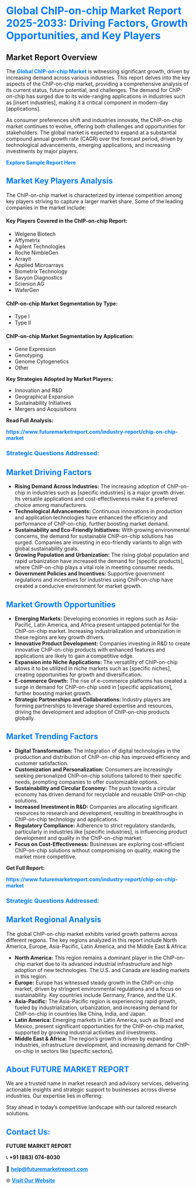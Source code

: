 <h1 style="color: #007BFF;">Global ChIP-on-chip Market Report 2025-2033: Driving Factors, Growth Opportunities, and Key Players</h1>

<section id="overview">
<h2>Market Report Overview</h2>
<p>The <a href="https://www.futuremarketreport.com/industry-report/chip-on-chip-market" style="color: #007BFF; text-decoration: none;"><strong>Global ChIP-on-chip Market</strong></a> is witnessing significant growth, driven by increasing demand across various industries. This report delves into the key aspects of the ChIP-on-chip market, providing a comprehensive analysis of its current status, future potential, and challenges. The demand for ChIP-on-chip has surged due to its wide-ranging applications in industries such as [insert industries], making it a critical component in modern-day [applications].</p>
<p>As consumer preferences shift and industries innovate, the ChIP-on-chip market continues to evolve, offering both challenges and opportunities for stakeholders. The global market is expected to expand at a substantial compound annual growth rate (CAGR) over the forecast period, driven by technological advancements, emerging applications, and increasing investments by major players.</p>
</section>

<section id="overview">
<p><a href="https://www.futuremarketreport.com/request-sample/reportId=108594" style="color: #007BFF; text-decoration: none;"><strong>Explore Sample Report Here</strong></a></p>
</section>

<section id="key-players">
<h2 style="color: #007BFF;">Market Key Players Analysis</h2>
<p>The ChIP-on-chip market is characterized by intense competition among key players striving to capture a larger market share. Some of the leading companies in the market include:</p>
<h4>Key Players Covered in the ChIP-on-chip Report:</h4>
<ul><li>Welgene Biotech</li><li>Affymetrix</li><li>Agilent Technologies</li><li>Roche NimbleGen</li><li>Arrayit</li><li>Applied Microarrays</li><li>Biometrix Technology</li><li>Savyon Diagnostics</li><li>Scienion AG</li><li>WaferGen</li></ul>
<h4>ChIP-on-chip Market Segmentation by Type:</h4>
<ul><li>Type I</li><li>Type II</li></ul>

<h4>ChIP-on-chip Market Segmentation by Application:</h4>
<ul><li>Gene Expression</li><li>Genotyping</li><li>Genome Cytogenetics</li><li>Other</li></ul>
<p><strong>Key Strategies Adopted by Market Players:</strong></p>
<ul>
<li>Innovation and R&D</li>
<li>Geographical Expansion</li>
<li>Sustainability Initiatives</li>
<li>Mergers and Acquisitions</li>
</ul>
</section>

<section>
<p><strong>Read Full Analysis: </strong></p><a href="https://www.futuremarketreport.com/industry-report/chip-on-chip-market" style="color: #007BFF; text-decoration: none;"><strong>https://www.futuremarketreport.com/industry-report/chip-on-chip-market</strong></a>
<h3 style="color: #007BFF;">Strategic Questions Addressed:</h3>
</section>

<section id="driving-factors">
<h2 style="color: #007BFF;">Market Driving Factors</h2>
<ul>
<li><strong>Rising Demand Across Industries:</strong> The increasing adoption of ChIP-on-chip in industries such as [specific industries] is a major growth driver. Its versatile applications and cost-effectiveness make it a preferred choice among manufacturers.</li>
<li><strong>Technological Advancements:</strong> Continuous innovations in production and application technologies have enhanced the efficiency and performance of ChIP-on-chip, further boosting market demand.</li>
<li><strong>Sustainability and Eco-Friendly Initiatives:</strong> With growing environmental concerns, the demand for sustainable ChIP-on-chip solutions has surged. Companies are investing in eco-friendly variants to align with global sustainability goals.</li>
<li><strong>Growing Population and Urbanization:</strong> The rising global population and rapid urbanization have increased the demand for [specific products], where ChIP-on-chip plays a vital role in meeting consumer needs.</li>
<li><strong>Government Policies and Incentives:</strong> Supportive government regulations and incentives for industries using ChIP-on-chip have created a conducive environment for market growth.</li>
</ul>
</section>

<section id="growth-opportunities">
<h2 style="color: #007BFF;">Market Growth Opportunities</h2>
<ul>
<li><strong>Emerging Markets:</strong> Developing economies in regions such as Asia-Pacific, Latin America, and Africa present untapped potential for the ChIP-on-chip market. Increasing industrialization and urbanization in these regions are key growth drivers.</li>
<li><strong>Innovative Product Development:</strong> Companies investing in R&D to create innovative ChIP-on-chip products with enhanced features and applications are likely to gain a competitive edge.</li>
<li><strong>Expansion into Niche Applications:</strong> The versatility of ChIP-on-chip allows it to be utilized in niche markets such as [specific niches], creating opportunities for growth and diversification.</li>
<li><strong>E-commerce Growth:</strong> The rise of e-commerce platforms has created a surge in demand for ChIP-on-chip used in [specific applications], further boosting market growth.</li>
<li><strong>Strategic Partnerships and Collaborations:</strong> Industry players are forming partnerships to leverage shared expertise and resources, driving the development and adoption of ChIP-on-chip products globally.</li>
</ul>
</section>

<section id="trending-factors">
<h2 style="color: #007BFF;">Market Trending Factors</h2>
<ul>
<li><strong>Digital Transformation:</strong> The integration of digital technologies in the production and distribution of ChIP-on-chip has improved efficiency and customer satisfaction.</li>
<li><strong>Customization and Personalization:</strong> Consumers are increasingly seeking personalized ChIP-on-chip solutions tailored to their specific needs, prompting companies to offer customizable options.</li>
<li><strong>Sustainability and Circular Economy:</strong> The push towards a circular economy has driven demand for recyclable and reusable ChIP-on-chip solutions.</li>
<li><strong>Increased Investment in R&D:</strong> Companies are allocating significant resources to research and development, resulting in breakthroughs in ChIP-on-chip technology and applications.</li>
<li><strong>Regulatory Compliance:</strong> Adherence to strict regulatory standards, particularly in industries like [specific industries], is influencing product development and quality in the ChIP-on-chip market.</li>
<li><strong>Focus on Cost-Effectiveness:</strong> Businesses are exploring cost-efficient ChIP-on-chip solutions without compromising on quality, making the market more competitive.</li>
</ul>
</section>

<section>
<p><strong>Get Full Report: </strong></p><a href="https://www.futuremarketreport.com/industry-report/chip-on-chip-market" style="color: #007BFF; text-decoration: none;"><strong>https://www.futuremarketreport.com/industry-report/chip-on-chip-market</strong></a>
<h3 style="color: #007BFF;">Strategic Questions Addressed:</h3>
</section>


<section id="regional-analysis">
<h2 style="color: #007BFF;">Market Regional Analysis</h2>
<p>The global ChIP-on-chip market exhibits varied growth patterns across different regions. The key regions analyzed in this report include North America, Europe, Asia-Pacific, Latin America, and the Middle East & Africa:</p>
<ul>
<li><strong>North America:</strong> This region remains a dominant player in the ChIP-on-chip market due to its advanced industrial infrastructure and high adoption of new technologies. The U.S. and Canada are leading markets in this region.</li>
<li><strong>Europe:</strong> Europe has witnessed steady growth in the ChIP-on-chip market, driven by stringent environmental regulations and a focus on sustainability. Key countries include Germany, France, and the U.K.</li>
<li><strong>Asia-Pacific:</strong> The Asia-Pacific region is experiencing rapid growth, fueled by industrialization, urbanization, and increasing demand for ChIP-on-chip in countries like China, India, and Japan.</li>
<li><strong>Latin America:</strong> Emerging markets in Latin America, such as Brazil and Mexico, present significant opportunities for the ChIP-on-chip market, supported by growing industrial activities and investments.</li>
<li><strong>Middle East & Africa:</strong> The region’s growth is driven by expanding industries, infrastructure development, and increasing demand for ChIP-on-chip in sectors like [specific sectors].</li>
</ul>
</section>

<footer>
<h2 style="color: #007BFF;">About FUTURE MARKET REPORT</h2>
<p>We are a trusted name in market research and advisory services, delivering actionable insights and strategic support to businesses across diverse industries. Our expertise lies in offering:</p>

<p>Stay ahead in today’s competitive landscape with our tailored research solutions.</p>

<h2 style="color: #007BFF;">Contact Us:</h2>
<p><strong>FUTURE MARKET REPORT</strong></p>
<p>📞 <strong>+91 (883) 074-8030</strong></p>
<p>📧 <strong><a href="mailto:help@futuremarketreport.com" style="color: #007BFF;">help@futuremarketreport.com</a></strong></p>
<p>🌐 <strong><a href="https://www.futuremarketreport.com/" style="color: #007BFF;">Visit Our Website</a></strong></p>
</footer>